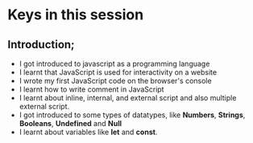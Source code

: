 # Keys in this session
## Introduction;
- I got introduced to javascript as a programming language
- I learnt that JavaScript is used for interactivity on a website
 - I wrote my first JavaScript code on the browser's console
 - I learnt how to write comment in JavaScript
 - I learnt about inline, internal, and external script and also multiple external script.
 - I got introduced to some types of datatypes, like **Numbers**, **Strings**, **Booleans**, **Undefined** and **Null**
 - I learnt about variables like __let__ and __const__.